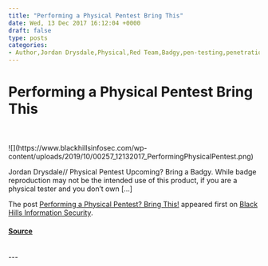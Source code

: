 ```yaml
---
title: "Performing a Physical Pentest Bring This"
date: Wed, 13 Dec 2017 16:12:04 +0000
draft: false
type: posts
categories: 
- Author,Jordan Drysdale,Physical,Red Team,Badgy,pen-testing,penetration testing,pentest,Pentesting,Physical Pentest
---
```

# Performing a Physical Pentest Bring This

<br/>

<br/>
![](https://www.blackhillsinfosec.com/wp-content/uploads/2019/10/00257_12132017_PerformingPhysicalPentest.png)

Jordan Drysdale// Physical Pentest Upcoming? Bring a Badgy. While badge reproduction may not be the intended use of this product, if you are a physical tester and you don’t own \[…\]

The post [Performing a Physical Pentest? Bring This!](https://www.blackhillsinfosec.com/performing-physical-pentest-bring/) appeared first on [Black Hills Information Security](https://www.blackhillsinfosec.com).

#### [Source](https://www.blackhillsinfosec.com/performing-physical-pentest-bring/)

<br/>
---
